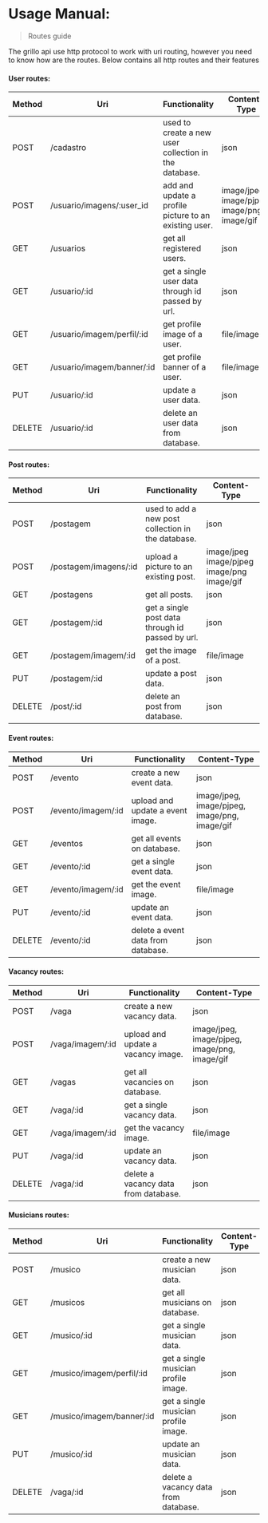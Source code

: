 # Usage Manual:
> Routes guide

The grillo api use http protocol to work with uri routing, however you need to know how are the routes.
Below contains all http routes and their features

#### User routes:

| Method | Uri                       | Functionality                                         | Content-Type                                |
|--------|---------------------------|-------------------------------------------------------|---------------------------------------------|
| POST   | /cadastro                 | used to create a new user collection in the database. | json                                        |
| POST   | /usuario/imagens/:user_id | add and update a profile picture to an existing user.            | image/jpeg,  image/pjpeg, image/png, image/gif |
| GET    | /usuarios                 | get all registered users.                             | json                                        |
| GET    | /usuario/:id              | get a single user data through id passed by url.      | json                                        |
| GET    | /usuario/imagem/perfil/:id       | get profile image of a user.                          | file/image                                  |
| GET    | /usuario/imagem/banner/:id       | get profile banner of a user.                          | file/image                                  |
| PUT    | /usuario/:id              | update a user data.                                   | json                                        |
| DELETE | /usuario/:id              | delete an user data from database.                         | json                                        |

#### Post routes:

| Method | Uri                   | Functionality                                      | Content-Type                                |
|--------|-----------------------|----------------------------------------------------|---------------------------------------------|
| POST   | /postagem             | used to add a new post collection in the database. | json                                        |
| POST   | /postagem/imagens/:id | upload a picture to an existing post.              | image/jpeg  image/pjpeg image/png image/gif |
| GET    | /postagens            | get all posts.                                     | json                                        |
| GET    | /postagem/:id         | get a single post data through id passed by url.   | json                                        |
| GET    | /postagem/imagem/:id  | get the image of a post.                           | file/image                                  |
| PUT    | /postagem/:id         | update a post data.                                | json                                        |
| DELETE | /post/:id             | delete an post from database.                      | json                                        |

#### Event routes:

| Method | Uri                | Functionality                      | Content-Type                                   |
|--------|--------------------|------------------------------------|------------------------------------------------|
| POST   | /evento            | create a new event data.           | json                                           |
| POST   | /evento/imagem/:id | upload and update a event image.   | image/jpeg, image/pjpeg, image/png,  image/gif |
| GET    | /eventos           | get all events on database.        | json                                           |
| GET    | /evento/:id        | get a single event data.           | json                                           |
| GET    | /evento/imagem/:id | get the event image.               | file/image                                     |
| PUT    | /evento/:id        | update an event data.              | json                                           |
| DELETE | /evento/:id        | delete a event data from database. | json                                           |

#### Vacancy routes:

| Method | Uri                | Functionality                      | Content-Type                                   |
|--------|--------------------|------------------------------------|------------------------------------------------|
| POST   | /vaga            | create a new vacancy data.           | json                                           |
| POST   | /vaga/imagem/:id | upload and update a vacancy image.   | image/jpeg, image/pjpeg, image/png,  image/gif |
| GET    | /vagas           | get all vacancies on database.        | json                                           |
| GET    | /vaga/:id        | get a single vacancy data.           | json                                           |
| GET    | /vaga/imagem/:id | get the vacancy image.               | file/image                                     |
| PUT    | /vaga/:id        | update an vacancy data.              | json                                           |
| DELETE | /vaga/:id        | delete a vacancy data from database. | json                                           |

#### Musicians routes:

| Method | Uri                | Functionality                      | Content-Type                                   |
|--------|--------------------|------------------------------------|------------------------------------------------|
| POST   | /musico            | create a new musician data.           | json                                           |
| GET    | /musicos           | get all musicians on database.        | json                                           |
| GET    | /musico/:id        | get a single musician data.           | json                                           |
| GET    | /musico/imagem/perfil/:id        | get a single musician profile image.           | json                                           |
| GET    | /musico/imagem/banner/:id        | get a single musician profile image.           | json                                           |
| PUT    | /musico/:id        | update an musician data.              | json                                           |
| DELETE | /vaga/:id        | delete a vacancy data from database. | json                                           |

